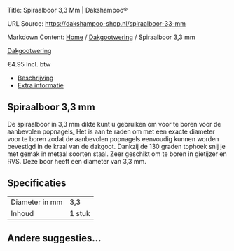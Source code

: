 Title: Spiraalboor 3,3 Mm | Dakshampoo®

URL Source: https://dakshampoo-shop.nl/spiraalboor-33-mm

Markdown Content:
[Home](https://www.dakshampoo-shop.nl/) / [Dakgootwering](https://www.dakshampoo-shop.nl/dakgootwering/) / Spiraalboor 3,3 mm

[Dakgootwering](https://www.dakshampoo-shop.nl/dakgootwering/)

€4.95 Incl. btw

*   [Beschrijving](#tab-description)
*   [Extra informatie](#tab-additional_information)

Spiraalboor 3,3 mm
------------------

De spiraalboor in 3,3 mm dikte kunt u gebruiken om voor te boren voor de aanbevolen popnagels[.](https://www.dakshampoo-shop.nl/product/spaanplaatschroeven-20mm/) Het is aan te raden om met een exacte diameter voor te boren zodat de aanbevolen popnagels eenvoudig kunnen worden bevestigd in de kraal van de dakgoot. Dankzij de 130 graden tophoek snij je met gemak in metaal soorten staal. Zeer geschikt om te boren in gietijzer en RVS. Deze boor heeft een diameter van 3,3 mm.

Specificaties
-------------

<table><tbody><tr><td>Diameter in mm</td><td>3,3</td></tr><tr><td>Inhoud</td><td>1 stuk</td></tr></tbody></table>

Andere suggesties…
------------------
